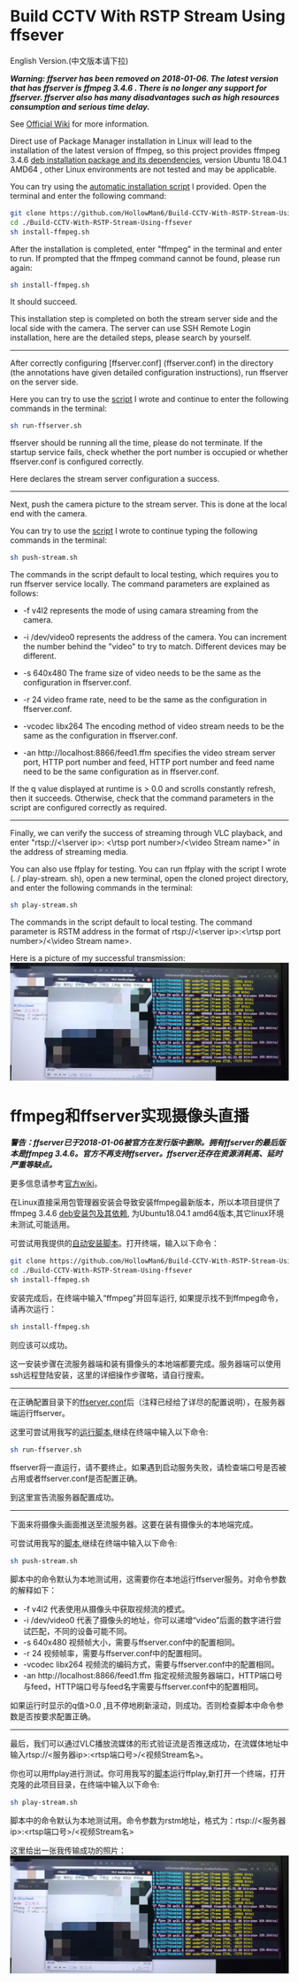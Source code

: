 # Build CCTV With RSTP Stream Using ffsever

English Version.(中文版本请下拉)

***Warning: ffserver has been removed on 2018-01-06. The latest version that has ffserver is ffmpeg 3.4.6 . There is no longer any support for ffserver. ffserver also has many disadvantages such as high resources consumption and serious time delay.***

See [Official Wiki](http://trac.ffmpeg.org/wiki) for more information.

Direct use of Package Manager installation in Linux will lead to the installation of the latest version of ffmpeg, so this project provides ffmpeg 3.4.6 [deb installation package and its dependencies](./ffmpeg3.4.6), version Ubuntu 18.04.1 AMD64 , other Linux environments are not tested and may be applicable.

You can try using the [automatic installation script](./install-ffmpeg.sh) I provided. Open the terminal and enter the following command:

```sh
git clone https://github.com/HollowMan6/Build-CCTV-With-RSTP-Stream-Using-ffsever.git
cd ./Build-CCTV-With-RSTP-Stream-Using-ffsever
sh install-ffmpeg.sh
```

After the installation is completed, enter "ffmpeg" in the terminal and enter to run. If prompted that the ffmpeg command cannot be found, please run again:

```sh
sh install-ffmpeg.sh
```

It should succeed.

This installation step is completed on both the stream server side and the local side with the camera. The server can use SSH Remote Login installation, here are the detailed steps, please search by yourself.

-----------------------------------------------------------------------------------------------

After correctly configuring [ffserver.conf] (ffserver.conf) in the directory (the annotations have given detailed configuration instructions), run ffserver on the server side.

Here you can try to use the [script](./run-ffserver.sh) I wrote and continue to enter the following commands in the terminal:

```sh
sh run-ffserver.sh
```

ffserver should be running all the time, please do not terminate. If the startup service fails, check whether the port number is occupied or whether ffserver.conf is configured correctly.

Here declares the stream server configuration a success.

-----------------------------------------------------------------------------------------------

Next, push the camera picture to the stream server. This is done at the local end with the camera.

You can try to use the [script](./push-stream.sh) I wrote to continue typing the following commands in the terminal:

```sh
sh push-stream.sh
```

The commands in the script default to local testing, which requires you to run ffserver service locally. The command parameters are explained as follows:

* -f v4l2 represents the mode of using camara streaming from the camera.

* -i /dev/video0 represents the address of the camera. You can increment the number behind the "video" to try to match. Different devices may be different.

* -s 640x480 The frame size of video needs to be the same as the configuration in ffserver.conf.

* -r 24 video frame rate, need to be the same as the configuration in ffserver.conf.

* -vcodec libx264 The encoding method of video stream needs to be the same as the configuration in ffserver.conf.

* -an http://localhost:8866/feed1.ffm specifies the video stream server port, HTTP port number and feed, HTTP port number and feed name need to be the same configuration as in ffserver.conf.

If the q value displayed at runtime is > 0.0 and scrolls constantly refresh, then it succeeds. Otherwise, check that the command parameters in the script are configured correctly as required.

-------------------------------------------------------------------------------------------------------------

Finally, we can verify the success of streaming through VLC playback, and enter "rtsp://<\server ip>: <\rtsp port number>/<\video Stream name>" in the address of streaming media.

You can also use ffplay for testing. You can run ffplay with the script I wrote (. / play-stream. sh), open a new terminal, open the cloned project directory, and enter the following commands in the terminal:

```sh
sh play-stream.sh
```

The commands in the script default to local testing. The command parameter is RSTM address in the format of rtsp://<\server ip>:<\rtsp port number>/<\video Stream name>.

Here is a picture of my successful transmission:
![](success.jpg)
# ffmpeg和ffserver实现摄像头直播

***警告：ffserver已于2018-01-06被官方在发行版中删除。拥有ffserver的最后版本是ffmpeg 3.4.6。官方不再支持ffserver。ffserver还存在资源消耗高、延时严重等缺点。***

更多信息请参考[官方wiki](http://trac.ffmpeg.org/wiki)。

在Linux直接采用包管理器安装会导致安装ffmpeg最新版本，所以本项目提供了ffmpeg 3.4.6 [deb安装包及其依赖](./ffmpeg3.4.6), 为Ubuntu18.04.1 amd64版本,其它linux环境未测试,可能适用。

可尝试用我提供的[自动安装脚本](./install-ffmpeg.sh)。打开终端，输入以下命令：

```sh
git clone https://github.com/HollowMan6/Build-CCTV-With-RSTP-Stream-Using-ffsever.git
cd ./Build-CCTV-With-RSTP-Stream-Using-ffsever
sh install-ffmpeg.sh
```

安装完成后，在终端中输入“ffmpeg”并回车运行, 如果提示找不到ffmpeg命令，请再次运行：

```sh
sh install-ffmpeg.sh
```

则应该可以成功。

这一安装步骤在流服务器端和装有摄像头的本地端都要完成。服务器端可以使用ssh远程登陆安装，这里的详细操作步骤略，请自行搜索。

-----------------------------------------------------------------

在正确配置目录下的[ffserver.conf](ffserver.conf)后（注释已经给了详尽的配置说明），在服务器端运行ffserver。

这里可尝试用我写的[运行脚本](./run-ffserver.sh),继续在终端中输入以下命令:

```sh
sh run-ffserver.sh
```

ffserver将一直运行，请不要终止。如果遇到启动服务失败，请检查端口号是否被占用或者ffserver.conf是否配置正确。

到这里宣告流服务器配置成功。

-----------------------------------------------------------------

下面来将摄像头画面推送至流服务器。这要在装有摄像头的本地端完成。

可尝试用我写的[脚本](./push-stream.sh),继续在终端中输入以下命令:

```sh
sh push-stream.sh
```

脚本中的命令默认为本地测试用，这需要你在本地运行ffserver服务。对命令参数的解释如下：

* -f v4l2 代表使用从摄像头中获取视频流的模式。
* -i /dev/video0 代表了摄像头的地址，你可以递增“video”后面的数字进行尝试匹配，不同的设备可能不同。
* -s 640x480 视频帧大小，需要与ffserver.conf中的配置相同。
* -r 24 视频帧率，需要与ffserver.conf中的配置相同。
* -vcodec libx264 视频流的编码方式，需要与ffserver.conf中的配置相同。
* -an http://localhost:8866/feed1.ffm 指定视频流服务器端口，HTTP端口号与feed，HTTP端口号与feed名字需要与ffserver.conf中的配置相同。

如果运行时显示的q值>0.0 ,且不停地刷新滚动，则成功。否则检查脚本中命令参数是否按要求配置正确。

-------------------------------------------------------------------------------------

最后，我们可以通过VLC播放流媒体的形式验证流是否推送成功，在流媒体地址中输入rtsp://<服务器ip>:<rtsp端口号>/<视频Stream名>。

你也可以用ffplay进行测试。你可用我写的[脚本](./play-stream.sh)运行ffplay,新打开一个终端，打开克隆的此项目目录，在终端中输入以下命令:

```sh
sh play-stream.sh
```

脚本中的命令默认为本地测试用。命令参数为rstm地址，格式为：rtsp://<服务器ip>:<rtsp端口号>/<视频Stream名>

这里给出一张我传输成功的照片：
![](success.jpg)
